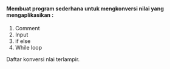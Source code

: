 #### Membuat program sederhana untuk mengkonversi nilai yang mengaplikasikan :
 1. Comment
 2. Input
 3. if else
 4. While loop

Daftar konversi nlai terlampir.
